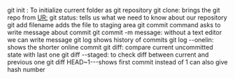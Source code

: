 git init : To initialize current folder as git repository
git clone: brings the git repo from <UR:>
git status: tells us what we need to know about our repository
git add filename adds the file to staging area
git commit command asks to write message about commit
git commit -m message: without a text editor we can write message
git log shows history of commits
git log --onelin: shows the shorter online commit
git diff: compare current uncommitted state with last one
git diff --staged: to check diff between current and previous one
git diff HEAD~1---shows first commit 
instead of 1 can also give hash number

